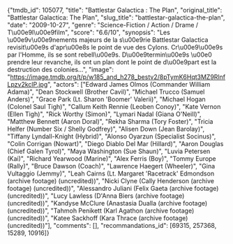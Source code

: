 {"tmdb_id": 105077, "title": "Battlestar Galactica : The Plan", "original_title": "Battlestar Galactica: The Plan", "slug_title": "battlestar-galactica-the-plan", "date": "2009-10-27", "genre": "Science-Fiction / Action / Drame / T\u00e9l\u00e9film", "score": "6.6/10", "synopsis": "Les \u00e9v\u00e9nements majeurs de la s\u00e9rie Battlestar Galactica revisit\u00e9s d'apr\u00e8s le point de vue des Cylons. Cr\u00e9\u00e9s par l'Homme, ils se sont rebell\u00e9s. D\u00e9termin\u00e9s \u00e0 prendre leur revanche, ils ont un plan dont le point de d\u00e9part est la destruction des colonies...", "image": "https://image.tmdb.org/t/p/w185_and_h278_bestv2/8pTymK6Hqt3MZ9RlnfLpzv2kclP.jpg", "actors": ["Edward James Olmos (Commander William Adama)", "Dean Stockwell (Brother Cavil)", "Michael Trucco (Samuel Anders)", "Grace Park (Lt. Sharon 'Boomer' Valerii)", "Michael Hogan (Colonel Saul Tigh)", "Callum Keith Rennie (Leoben Conoy)", "Kate Vernon (Ellen Tigh)", "Rick Worthy (Simon)", "Lymari Nadal (Giana O'Neill)", "Matthew Bennett (Aaron Doral)", "Rekha Sharma (Tory Foster)", "Tricia Helfer (Number Six / Shelly Godfrey)", "Alisen Down (Jean Barolay)", "Tiffany Lyndall-Knight (Hybrid)", "Alonso Oyarzun (Specialist Socinus)", "Colin Corrigan (Nowart)", "Diego Diablo Del Mar (Hillard)", "Aaron Douglas (Chief Galen Tyrol)", "Maya Washington (Sue Shaun)", "Luvia Petersen (Kai)", "Richard Yearwood (Marine)", "Alex Ferris (Boy)", "Tommy Europe (Rally)", "Bruce Dawson (Coach)", "Lawrence Haegert (Wheeler)", "Gina Vultaggio (Jemmy)", "Leah Cairns (Lt. Margaret 'Racetrack' Edmondson (archive footage) (uncredited))", "Nicki Clyne (Cally Henderson (archive footage) (uncredited))", "Alessandro Juliani (Felix Gaeta (archive footage) (uncredited))", "Lucy Lawless (D'Anna Biers (archive footage) (uncredited))", "Kandyse McClure (Anastasia Dualla (archive footage) (uncredited))", "Tahmoh Penikett (Karl Agathon (archive footage) (uncredited))", "Katee Sackhoff (Kara Thrace (archive footage) (uncredited))"], "comments": [], "recommandations_id": [69315, 257368, 15289, 10916]}